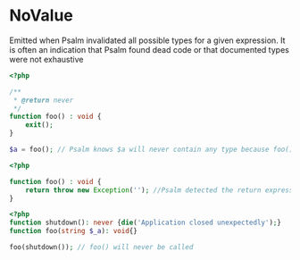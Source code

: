 # NoValue

Emitted when Psalm invalidated all possible types for a given expression. It is often an indication that Psalm found dead code or that documented types were not exhaustive

```php
<?php

/**
 * @return never
 */
function foo() : void {
    exit();
}

$a = foo(); // Psalm knows $a will never contain any type because foo() won't return
```

```php
<?php

function foo() : void {
    return throw new Exception(''); //Psalm detected the return expression is never used
}
```

```php
<?php
function shutdown(): never {die('Application closed unexpectedly');}
function foo(string $_a): void{}

foo(shutdown()); // foo() will never be called
```